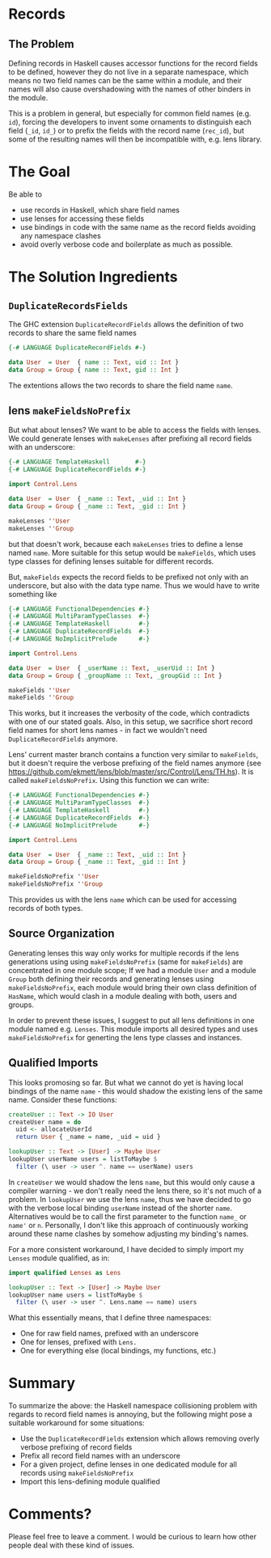 # Records

## The Problem

Defining records in Haskell causes accessor functions for the record fields to be defined, however they do not live in a separate namespace, which means no two field names can be the same within a module, and their names will also cause overshadowing with the names of other binders in the module.

This is a problem in general, but especially for common field names (e.g. `id`), forcing the developers to invent some ornaments to distinguish each field (`_id`, `id_`) or to prefix the fields with the record name (`rec_id`), but some of the resulting names will then be incompatible with, e.g. lens library.

# The Goal

Be able to
- use records in Haskell, which share field names
- use lenses for accessing these fields
- use bindings in code with the same name as the record fields avoiding any namespace clashes
- avoid overly verbose code and boilerplate as much as possible.

# The Solution Ingredients

## `DuplicateRecordsFields`

The GHC extension `DuplicateRecordFields` allows the definition of two records to share the same field names

```hs
{-# LANGUAGE DuplicateRecordFields #-}

data User  = User  { name :: Text, uid :: Int }
data Group = Group { name :: Text, gid :: Int }
```

The extentions allows the two records to share the field name `name`.


## lens `makeFieldsNoPrefix`

But what about lenses? We want to be able to access the fields with lenses. We could generate lenses with `makeLenses` after prefixing all record fields with an underscore:

```hs
{-# LANGUAGE TemplateHaskell       #-}
{-# LANGUAGE DuplicateRecordFields #-}

import Control.Lens

data User  = User  { _name :: Text, _uid :: Int }
data Group = Group { _name :: Text, _gid :: Int }

makeLenses ''User
makeLenses ''Group
```

but that doesn't work, because each `makeLenses` tries to define a lense named `name`. More suitable for this setup would be `makeFields`, which uses type classes for defining lenses suitable for different records.

But, `makeFields` expects the record fields to be prefixed not only with an underscore, but also with the data type name. Thus we would have to write something like

```hs
{-# LANGUAGE FunctionalDependencies #-}
{-# LANGUAGE MultiParamTypeClasses  #-}
{-# LANGUAGE TemplateHaskell        #-}
{-# LANGUAGE DuplicateRecordFields  #-}
{-# LANGUAGE NoImplicitPrelude      #-}

import Control.Lens

data User  = User  { _userName :: Text, _userUid :: Int }
data Group = Group { _groupName :: Text, _groupGid :: Int }

makeFields ''User
makeFields ''Group
```

This works, but it increases the verbosity of the code, which contradicts with one of our stated goals. Also, in this setup, we sacrifice short record field names for short lens names - in fact we wouldn't need `DuplicateRecordFields` anymore.

Lens' current master branch contains a function very similar to `makeFields`, but it doesn't require the verbose prefixing of the field names anymore (see
https://github.com/ekmett/lens/blob/master/src/Control/Lens/TH.hs). It is called `makeFieldsNoPrefix`. Using this function we can write:

```hs
{-# LANGUAGE FunctionalDependencies #-}
{-# LANGUAGE MultiParamTypeClasses  #-}
{-# LANGUAGE TemplateHaskell        #-}
{-# LANGUAGE DuplicateRecordFields  #-}
{-# LANGUAGE NoImplicitPrelude      #-}

import Control.Lens

data User  = User  { _name :: Text, _uid :: Int }
data Group = Group { _name :: Text, _gid :: Int }

makeFieldsNoPrefix ''User
makeFieldsNoPrefix ''Group
```

This provides us with the lens `name` which can be used for accessing
records of both types.


## Source Organization

Generating lenses this way only works for multiple records if the lens
generations using using `makeFieldsNoPrefix` (same for `makeFields`)
are concentrated in one module scope; If we had a module `User` and a
module `Group` both defining their records and generating lenses using
`makeFieldsNoPrefix`, each module would bring their own class
definition of `HasName`, which would clash in a module dealing with
both, users and groups.

In order to prevent these issues, I suggest to put all lens
definitions in one module named e.g. `Lenses`. This module imports all
desired types and uses `makeFieldsNoPrefix` for generting the lens
type classes and instances.

## Qualified Imports

This looks promosing so far. But what we cannot do yet is having local
bindings of the name `name` - this would shadow the existing lens of
the same name. Consider these functions:

```hs
createUser :: Text -> IO User
createUser name = do
  uid <- allocateUserId
  return User { _name = name, _uid = uid }

lookupUser :: Text -> [User] -> Maybe User
lookupUser userName users = listToMaybe $
  filter (\ user -> user ^. name == userName) users
```

In `createUser` we would shadow the lens `name`, but this would only
cause a compiler warning - we don't really need the lens there, so
it's not much of a problem. In `lookupUser` we use the lens `name`,
thus we have decided to go with the verbose local binding `userName`
instead of the shorter `name`. Alternatives would be to call the first
parameter to the function `name_` or `name'` or `n`. Personally, I
don't like this approach of continuously working around these name
clashes by somehow adjusting my binding's names.

For a more consistent workaround, I have decided to simply import my
`Lenses` module qualified, as in:

```hs
import qualified Lenses as Lens

lookupUser :: Text -> [User] -> Maybe User
lookupUser name users = listToMaybe $
  filter (\ user -> user ^. Lens.name == name) users
```

What this essentially means, that I define three namespaces:
- One for raw field names, prefixed with an underscore
- One for lenses, prefixed with `Lens.`
- One for everything else (local bindings, my functions, etc.)

# Summary

To summarize the above: the Haskell namespace collisioning problem
with regards to record field names is annoying, but the following
might pose a suitable workaround for some situations:

- Use the `DuplicateRecordFields` extension which allows removing
  overly verbose prefixing of record fields
- Prefix all record field names with an underscore
- For a given project, define lenses in one dedicated module for all records
  using `makeFieldsNoPrefix`
- Import this lens-defining module qualified

# Comments?

Please feel free to leave a comment. I would be curious to learn how
other people deal with these kind of issues.
